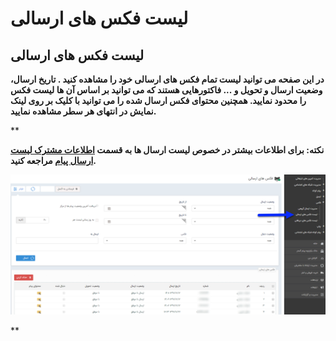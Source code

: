 # لیست فکس های ارسالی    

لیست فکس های ارسالی
-------------------

**در این صفحه می توانید لیست تمام فکس های ارسالی خود را مشاهده کنید . تاریخ ارسال، وضعیت ارسال و تحویل و ... فاکتورهایی هستند که می توانید بر اساس آن ها لیست فکس را محدود نمایید. همچنین محتوای فکس ارسال شده را می توانید با کلیک بر روی لینک نمایش در انتهای هر سطر مشاهده نمایید.**

**

**نکته: برای اطلاعات بیشتر در خصوص لیست ارسال ها به قسمت [اطلاعات مشترک لیست ارسال پیام](../../Communications/SentlistCommoninfo.md) مراجعه کنید.**

**![](advertising-sendinggroupfaxlist.png)**

**